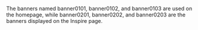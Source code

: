 The banners named banner0101, banner0102, and banner0103 are used on the homepage, while banner0201, banner0202, and banner0203 are the banners displayed on the Inspire page.
